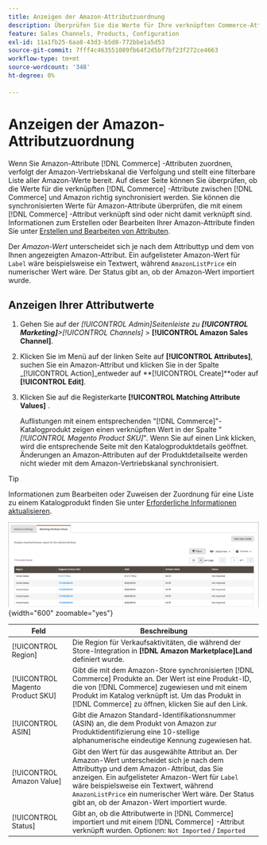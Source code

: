 ```yaml
---
title: Anzeigen der Amazon-Attributzuordnung
description: Überprüfen Sie die Werte für Ihre verknüpften Commerce-Attribute, um zwischen Commerce und Amazon richtig zu synchronisieren.
feature: Sales Channels, Products, Configuration
exl-id: 11a1fb25-6aa8-43d3-b5d8-772bbe1a5d53
source-git-commit: 7fff4c463551089fb64f2d5bf7bf23f272ce4663
workflow-type: tm+mt
source-wordcount: '348'
ht-degree: 0%

---
```


# Anzeigen der Amazon-Attributzuordnung

Wenn Sie Amazon-Attribute [!DNL Commerce] -Attributen zuordnen, verfolgt der Amazon-Vertriebskanal die Verfolgung und stellt eine filterbare Liste aller Amazon-Werte bereit. Auf dieser Seite können Sie überprüfen, ob die Werte für die verknüpften [!DNL Commerce] -Attribute zwischen [!DNL Commerce] und Amazon richtig synchronisiert werden. Sie können die synchronisierten Werte für Amazon-Attribute überprüfen, die mit einem [!DNL Commerce] -Attribut verknüpft sind oder nicht damit verknüpft sind. Informationen zum Erstellen oder Bearbeiten Ihrer Amazon-Attribute finden Sie unter [Erstellen und Bearbeiten von Attributen](./creating-attributes.md).

Der _Amazon-Wert_ unterscheidet sich je nach dem Attributtyp und dem von Ihnen angezeigten Amazon-Attribut. Ein aufgelisteter Amazon-Wert für `Label` wäre beispielsweise ein Textwert, während `AmazonListPrice` ein numerischer Wert wäre. Der Status gibt an, ob der Amazon-Wert importiert wurde.

## Anzeigen Ihrer Attributwerte

1. Gehen Sie auf der _[!UICONTROL Admin]_Seitenleiste zu **[!UICONTROL Marketing]**>_[!UICONTROL Channels]_ > **[!UICONTROL Amazon Sales Channel]**.

1. Klicken Sie im Menü auf der linken Seite auf **[!UICONTROL Attributes]**, suchen Sie ein Amazon-Attribut und klicken Sie in der Spalte _[!UICONTROL Action]_entweder auf **[!UICONTROL Create]**oder auf **[!UICONTROL Edit]**.

1. Klicken Sie auf die Registerkarte **[!UICONTROL Matching Attribute Values]** .

   Auflistungen mit einem entsprechenden &quot;[!DNL Commerce]&quot;-Katalogprodukt zeigen einen verknüpften Wert in der Spalte &quot;_[!UICONTROL Magento Product SKU]_&quot;. Wenn Sie auf einen Link klicken, wird die entsprechende Seite mit den Katalogproduktdetails geöffnet. Änderungen an Amazon-Attributen auf der Produktdetailseite werden nicht wieder mit dem Amazon-Vertriebskanal synchronisiert.

>[!TIP]
>Informationen zum Bearbeiten oder Zuweisen der Zuordnung für eine Liste zu einem Katalogprodukt finden Sie unter [Erforderliche Informationen aktualisieren](./amazon-manually-update-incomplete-listing.md).

![Attributwerte anzeigen](assets/amazon-managing-attribute-values.png){width="600" zoomable="yes"}

| Feld | Beschreibung |
|----------------------------------|----------------------------------------------------------------------------------------------------------------------------------------------------------------------------------------------------------------------------------------------------------------------------------------------------------------------------------------|
| [!UICONTROL Region] | Die Region für Verkaufsaktivitäten, die während der Store-Integration in **[!DNL Amazon Marketplace]Land** definiert wurde. |
| [!UICONTROL Magento Product SKU] | Gibt die mit dem Amazon-Store synchronisierten [!DNL Commerce] Produkte an. Der Wert ist eine Produkt-ID, die von [!DNL Commerce] zugewiesen und mit einem Produkt im Katalog verknüpft ist. Um das Produkt in [!DNL Commerce] zu öffnen, klicken Sie auf den Link. |
| [!UICONTROL ASIN] | Gibt die Amazon Standard-Identifikationsnummer (ASIN) an, die dem Produkt von Amazon zur Produktidentifizierung eine 10-stellige alphanumerische eindeutige Kennung zugewiesen hat. |
| [!UICONTROL Amazon Value] | Gibt den Wert für das ausgewählte Attribut an. Der Amazon-Wert unterscheidet sich je nach dem Attributtyp und dem Amazon-Attribut, das Sie anzeigen. Ein aufgelisteter Amazon-Wert für `Label` wäre beispielsweise ein Textwert, während `AmazonListPrice` ein numerischer Wert wäre. Der Status gibt an, ob der Amazon-Wert importiert wurde. |
| [!UICONTROL Status] | Gibt an, ob die Attributwerte in [!DNL Commerce] importiert und mit einem [!DNL Commerce] -Attribut verknüpft wurden. Optionen: `Not Imported` / `Imported` |
